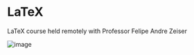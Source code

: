 # LaTeX
 LaTeX course held remotely with Professor Felipe Andre Zeiser

![image](https://user-images.githubusercontent.com/68930726/117336818-fe3f5400-ae72-11eb-93f7-8e77d5e8beed.png)
